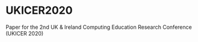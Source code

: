 # UKICER2020
Paper for the 2nd UK &amp; Ireland Computing Education Research Conference (UKICER 2020)
